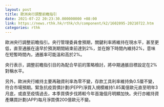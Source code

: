 ```yaml
---
layout: post
title: 歐洲央行調整前瞻指引
date: 2021-07-22 20:23:30.000000000 +08:00
link: https://news.rthk.hk/rthk/ch/component/k2/1602095-20210722.htm
categories: rthk
---
```


歐洲央行調整前瞻指引。央行管理委員會預期，關鍵利率將維持在現水平，甚至更低，直至通脹在遠早於預測期間結束前達到2%，並在餘下時間內維持2%，意味在短暫時間內，通脹率可能溫和高於2%。

央行表示，調整前瞻指引目的為配合早前的策略檢討，將中期通脹目標設定在2%對稱水平。

另外，歐洲央行維持主要再融資利率為零不變，存款工具利率維持負0.5厘不變，符合市場預期。緊急抗疫買債計劃(PEPP)淨買入規模維持1.85萬億歐元直至明年3月底，或直至疫情過去，本季買債步伐將較今年首幾個月明顯加快。央行亦維持資產購買計劃(APP)每月淨買債200億歐元不變。
